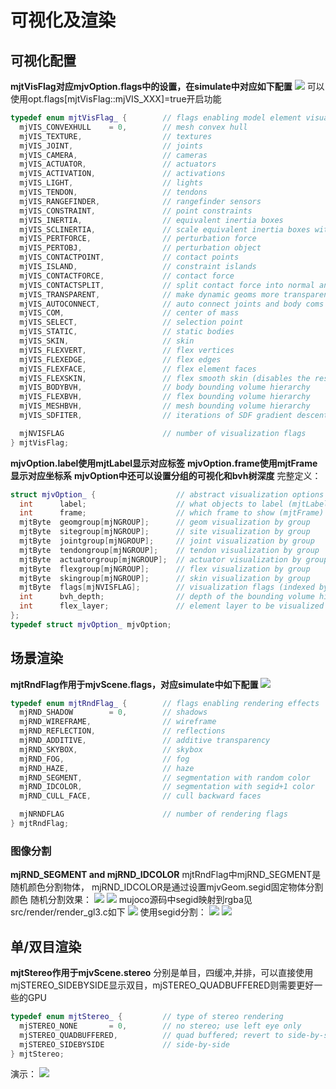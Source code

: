 # 可视化及渲染
## 可视化配置
**mjtVisFlag对应mjvOption.flags中的设置，在simulate中对应如下配置**
![](../../MJCF/asset/mjtvisflag.png)
可以使用opt.flags[mjtVisFlag::mjVIS_XXX]=true开启功能
```C++
typedef enum mjtVisFlag_ {        // flags enabling model element visualization
  mjVIS_CONVEXHULL    = 0,        // mesh convex hull
  mjVIS_TEXTURE,                  // textures
  mjVIS_JOINT,                    // joints
  mjVIS_CAMERA,                   // cameras
  mjVIS_ACTUATOR,                 // actuators
  mjVIS_ACTIVATION,               // activations
  mjVIS_LIGHT,                    // lights
  mjVIS_TENDON,                   // tendons
  mjVIS_RANGEFINDER,              // rangefinder sensors
  mjVIS_CONSTRAINT,               // point constraints
  mjVIS_INERTIA,                  // equivalent inertia boxes
  mjVIS_SCLINERTIA,               // scale equivalent inertia boxes with mass
  mjVIS_PERTFORCE,                // perturbation force
  mjVIS_PERTOBJ,                  // perturbation object
  mjVIS_CONTACTPOINT,             // contact points
  mjVIS_ISLAND,                   // constraint islands
  mjVIS_CONTACTFORCE,             // contact force
  mjVIS_CONTACTSPLIT,             // split contact force into normal and tangent
  mjVIS_TRANSPARENT,              // make dynamic geoms more transparent
  mjVIS_AUTOCONNECT,              // auto connect joints and body coms
  mjVIS_COM,                      // center of mass
  mjVIS_SELECT,                   // selection point
  mjVIS_STATIC,                   // static bodies
  mjVIS_SKIN,                     // skin
  mjVIS_FLEXVERT,                 // flex vertices
  mjVIS_FLEXEDGE,                 // flex edges
  mjVIS_FLEXFACE,                 // flex element faces
  mjVIS_FLEXSKIN,                 // flex smooth skin (disables the rest)
  mjVIS_BODYBVH,                  // body bounding volume hierarchy
  mjVIS_FLEXBVH,                  // flex bounding volume hierarchy
  mjVIS_MESHBVH,                  // mesh bounding volume hierarchy
  mjVIS_SDFITER,                  // iterations of SDF gradient descent

  mjNVISFLAG                      // number of visualization flags
} mjtVisFlag;
```
**mjvOption.label使用mjtLabel显示对应标签**
**mjvOption.frame使用mjtFrame显示对应坐标系**
**mjvOption中还可以设置分组的可视化和bvh树深度**
完整定义：
```C++
struct mjvOption_ {                  // abstract visualization options
  int      label;                    // what objects to label (mjtLabel)
  int      frame;                    // which frame to show (mjtFrame)
  mjtByte  geomgroup[mjNGROUP];      // geom visualization by group
  mjtByte  sitegroup[mjNGROUP];      // site visualization by group
  mjtByte  jointgroup[mjNGROUP];     // joint visualization by group
  mjtByte  tendongroup[mjNGROUP];    // tendon visualization by group
  mjtByte  actuatorgroup[mjNGROUP];  // actuator visualization by group
  mjtByte  flexgroup[mjNGROUP];      // flex visualization by group
  mjtByte  skingroup[mjNGROUP];      // skin visualization by group
  mjtByte  flags[mjNVISFLAG];        // visualization flags (indexed by mjtVisFlag)
  int      bvh_depth;                // depth of the bounding volume hierarchy to be visualized
  int      flex_layer;               // element layer to be visualized for 3D flex
};
typedef struct mjvOption_ mjvOption;
```

## 场景渲染
**mjtRndFlag作用于mjvScene.flags，对应simulate中如下配置**
![](../../MJCF/asset/mjtRndFlag.png)
```C++
typedef enum mjtRndFlag_ {        // flags enabling rendering effects
  mjRND_SHADOW        = 0,        // shadows
  mjRND_WIREFRAME,                // wireframe
  mjRND_REFLECTION,               // reflections
  mjRND_ADDITIVE,                 // additive transparency
  mjRND_SKYBOX,                   // skybox
  mjRND_FOG,                      // fog
  mjRND_HAZE,                     // haze
  mjRND_SEGMENT,                  // segmentation with random color
  mjRND_IDCOLOR,                  // segmentation with segid+1 color
  mjRND_CULL_FACE,                // cull backward faces

  mjNRNDFLAG                      // number of rendering flags
} mjtRndFlag;
```
### 图像分割
**mjRND_SEGMENT and mjRND_IDCOLOR**
mjtRndFlag中mjRND_SEGMENT是随机颜色分割物体，
mjRND_IDCOLOR是通过设置mjvGeom.segid固定物体分割颜色
随机分割效果：
![](../../MJCF/asset/seg1.png)
![](../../MJCF/asset/seg2.png)
mujoco源码中segid映射到rgba见src/render/render_gl3.c如下
![](../../MJCF/asset/segid.png)
使用segid分割：
![](../../MJCF/asset/set_segid1.png)
![](../../MJCF/asset/set_segid2.png)
## 单/双目渲染
**mjtStereo作用于mjvScene.stereo**
分别是单目，四缓冲,并排，可以直接使用mjSTEREO_SIDEBYSIDE显示双目，mjSTEREO_QUADBUFFERED则需要更好一些的GPU
```C++
typedef enum mjtStereo_ {         // type of stereo rendering
  mjSTEREO_NONE       = 0,        // no stereo; use left eye only
  mjSTEREO_QUADBUFFERED,          // quad buffered; revert to side-by-side if no hardware support
  mjSTEREO_SIDEBYSIDE             // side-by-side
} mjtStereo;
```
演示：
![](../../MJCF/asset/Binocular.png)

